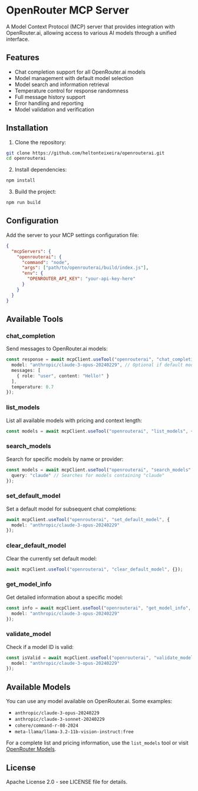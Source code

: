 # OpenRouter MCP Server

A Model Context Protocol (MCP) server that provides integration with OpenRouter.ai, allowing access to various AI models through a unified interface.

## Features

- Chat completion support for all OpenRouter.ai models
- Model management with default model selection
- Model search and information retrieval
- Temperature control for response randomness
- Full message history support
- Error handling and reporting
- Model validation and verification

## Installation

1. Clone the repository:
```bash
git clone https://github.com/heltonteixeira/openrouterai.git
cd openrouterai
```

2. Install dependencies:
```bash
npm install
```

3. Build the project:
```bash
npm run build
```

## Configuration

Add the server to your MCP settings configuration file:

```json
{
  "mcpServers": {
    "openrouterai": {
      "command": "node",
      "args": ["path/to/openrouterai/build/index.js"],
      "env": {
        "OPENROUTER_API_KEY": "your-api-key-here"
      }
    }
  }
}
```

## Available Tools

### chat_completion
Send messages to OpenRouter.ai models:
```typescript
const response = await mcpClient.useTool("openrouterai", "chat_completion", {
  model: "anthropic/claude-3-opus-20240229", // Optional if default model is set
  messages: [
    { role: "user", content: "Hello!" }
  ],
  temperature: 0.7
});
```

### list_models
List all available models with pricing and context length:
```typescript
const models = await mcpClient.useTool("openrouterai", "list_models", {});
```

### search_models
Search for specific models by name or provider:
```typescript
const models = await mcpClient.useTool("openrouterai", "search_models", {
  query: "claude" // Searches for models containing "claude"
});
```

### set_default_model
Set a default model for subsequent chat completions:
```typescript
await mcpClient.useTool("openrouterai", "set_default_model", {
  model: "anthropic/claude-3-opus-20240229"
});
```

### clear_default_model
Clear the currently set default model:
```typescript
await mcpClient.useTool("openrouterai", "clear_default_model", {});
```

### get_model_info
Get detailed information about a specific model:
```typescript
const info = await mcpClient.useTool("openrouterai", "get_model_info", {
  model: "anthropic/claude-3-opus-20240229"
});
```

### validate_model
Check if a model ID is valid:
```typescript
const isValid = await mcpClient.useTool("openrouterai", "validate_model", {
  model: "anthropic/claude-3-opus-20240229"
});
```

## Available Models

You can use any model available on OpenRouter.ai. Some examples:

- `anthropic/claude-3-opus-20240229`
- `anthropic/claude-3-sonnet-20240229`
- `cohere/command-r-08-2024`
- `meta-llama/llama-3.2-11b-vision-instruct:free`

For a complete list and pricing information, use the `list_models` tool or visit [OpenRouter Models](https://openrouter.ai/docs#models).

## License

Apache License 2.0 - see LICENSE file for details.
